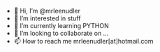 - 👋 Hi, I’m @mrleenudler
- 👀 I’m interested in stuff
- 🌱 I’m currently learning PYTHON
- 💞️ I’m looking to collaborate on ...
- 📫 How to reach me mrleenudler[at]hotmail.com

<!---
mrleenudler/mrleenudler is a ✨ special ✨ repository because its `README.md` (this file) appears on my GitHub profile.
I can click the Preview link to take a look at my changes.
--->

